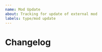 ```yaml
---
name: Mod Update
about: Tracking for update of external mod
labels: type/mod update
---
```

<!-- Provide a general summary of the issue in the Title above -->

# Changelog
<!-- Link to changelog the mod, one of: workshop, armaholic, bi forums, github -->
